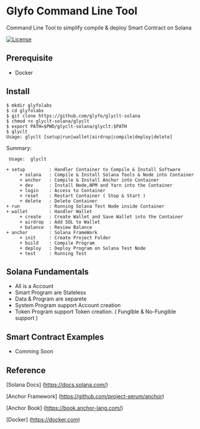 # Glyfo Command Line Tool

Command Line Tool to simplify compile & deploy Smart Contract on Solana

[![License](https://img.shields.io/badge/License-Apache_2.0-blue.svg)](https://opensource.org/licenses/Apache-2.0)

## Prerequisite 

+ Docker 

## Install 

```console
$ mkdir glyfolabs
$ cd glyfolabs
$ git clone https://github.com/glyfo/glyclt-solana
$ chmod +x glyclt-solana/glyclt
$ export PATH=$PWD/glyclt-solana/glyclt:$PATH
$ glyclt
Usage: glyclt [setup|run|wallet|airdrop|compile|deploy|delete]
```

Summary:

```console
 Usage:  glyclt 

+ setup         : Handler Container to Compile & Install Software 
     + solana   : Compile & Install Solana Tools & Node into Container
     + anchor   : Compile & Install Anchor into Container
     + dev      : Install Node,NPM and Yarn into the Container
     + login    : Access to Container 
     + reset    : Restart Container ( Stop & Start ) 
     + delete   : Delete Container
+ run           : Running Solana Test Node inside Container 
+ wallet        : Handler Wallet 
     + create   : Create Wallet and Save Wallet into the Container
     + airdrop  : Add SOL to Wallet
     + balance  : Review Balance
+ anchor        : Solana FrameWork 
     + init     : Create Project Folder 
     + build    : Compile Program
     + deploy   : Deploy Program on Solana Test Node
     + test     : Running Test 

```
## Solana Fundamentals

+ All is a Account 
+ Smart Program are Stateless 
+ Data & Program are separete 
+ System Program support Account creation
+ Token Program support Token creation. ( Funglble & No-Fungible support )

## Smart Contract Examples 

+ Comming Soon

## Reference

[Solana Docs] (https://docs.solana.com/)

[Anchor Framework] (https://github.com/project-serum/anchor)

[Anchor Book] (https://book.anchor-lang.com/)

[Docker] (https://docker.com)